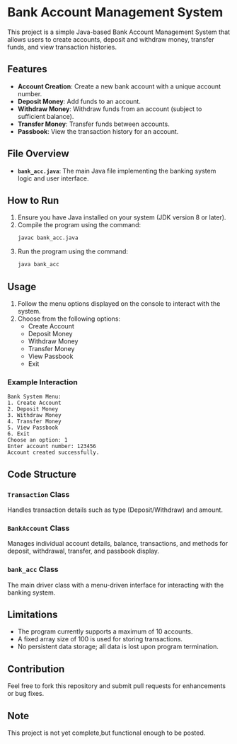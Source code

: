 # Bank Account Management System

This project is a simple Java-based Bank Account Management System that allows users to create accounts, deposit and withdraw money, transfer funds, and view transaction histories.

## Features

- **Account Creation**: Create a new bank account with a unique account number.
- **Deposit Money**: Add funds to an account.
- **Withdraw Money**: Withdraw funds from an account (subject to sufficient balance).
- **Transfer Money**: Transfer funds between accounts.
- **Passbook**: View the transaction history for an account.

## File Overview

- **`bank_acc.java`**: The main Java file implementing the banking system logic and user interface.

## How to Run

1. Ensure you have Java installed on your system (JDK version 8 or later).
2. Compile the program using the command:
   ```bash
   javac bank_acc.java
   ```
3. Run the program using the command:
   ```bash
   java bank_acc
   ```

## Usage

1. Follow the menu options displayed on the console to interact with the system.
2. Choose from the following options:
   - Create Account
   - Deposit Money
   - Withdraw Money
   - Transfer Money
   - View Passbook
   - Exit

### Example Interaction

```
Bank System Menu:
1. Create Account
2. Deposit Money
3. Withdraw Money
4. Transfer Money
5. View Passbook
6. Exit
Choose an option: 1
Enter account number: 123456
Account created successfully.
```

## Code Structure

### `Transaction` Class
Handles transaction details such as type (Deposit/Withdraw) and amount.

### `BankAccount` Class
Manages individual account details, balance, transactions, and methods for deposit, withdrawal, transfer, and passbook display.

### `bank_acc` Class
The main driver class with a menu-driven interface for interacting with the banking system.

## Limitations

- The program currently supports a maximum of 10 accounts.
- A fixed array size of 100 is used for storing transactions.
- No persistent data storage; all data is lost upon program termination.

## Contribution

Feel free to fork this repository and submit pull requests for enhancements or bug fixes.

## Note

This project is not yet complete,but functional enough to be posted.
